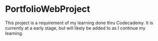 # PortfolioWebProject

This project is a requirement of my learning done thru Codecademy. It is currently at a early stage, but will likely be added to as I continue my learning.
